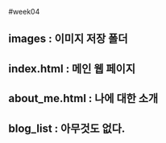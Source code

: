 #week04
## images : 이미지 저장 폴더
## index.html : 메인 웹 페이지
## about_me.html : 나에 대한 소개
## blog_list : 아무것도 없다.

## 